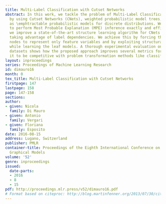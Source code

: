 ```yaml
---
title: Multi-Label Classification with Cutset Networks
abstract: In this work, we tackle the problem of Multi-Label Classification (MLC)
  by using Cutset Networks (CNets), weighted probabilistic model trees, recently proposed
  as \emphtractable probabilistic models for discrete distributions. We employ CNets
  to perform Most Probable Explanation (MPE) inference exactly and efficiently and
  we improve a state-of-the-art structure learning algorithm for CNets by explicitly
  taking advantage of label dependencies. We achieve this by forcing the tree inner
  nodes to represent only feature variables and by exploiting structural heuristics
  while learning the leaf models. A thorough experimental evaluation on ten real-world
  datasets shows how the proposed approach improves several metrics for MLC, proving
  it to be competitive with problem transformation methods like classifier chains.
layout: inproceedings
series: Proceedings of Machine Learning Research
id: dimauro16
month: 0
tex_title: Multi-Label Classification with Cutset Networks
firstpage: 147
lastpage: 158
page: 147-158
sections: 
author:
- given: Nicola
  family: Di Mauro
- given: Antonio
  family: Vergari
- given: Floriana
  family: Esposito
date: 2016-08-15
address: Lugano, Switzerland
publisher: PMLR
container-title: Proceedings of the Eighth International Conference on Probabilistic
  Graphical Models
volume: '52'
genre: inproceedings
issued:
  date-parts:
  - 2016
  - 8
  - 15
pdf: http://proceedings.mlr.press/v52/dimauro16.pdf
# Format based on citeproc: http://blog.martinfenner.org/2013/07/30/citeproc-yaml-for-bibliographies/
---
```

